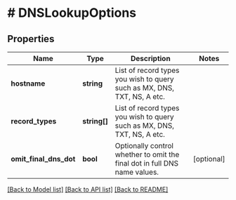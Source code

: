 # # DNSLookupOptions

## Properties

Name | Type | Description | Notes
------------ | ------------- | ------------- | -------------
**hostname** | **string** | List of record types you wish to query such as MX, DNS, TXT, NS, A etc. | 
**record_types** | **string[]** | List of record types you wish to query such as MX, DNS, TXT, NS, A etc. | 
**omit_final_dns_dot** | **bool** | Optionally control whether to omit the final dot in full DNS name values. | [optional] 

[[Back to Model list]](../../README#documentation-for-models) [[Back to API list]](../../README#documentation-for-api-endpoints) [[Back to README]](../../README)


